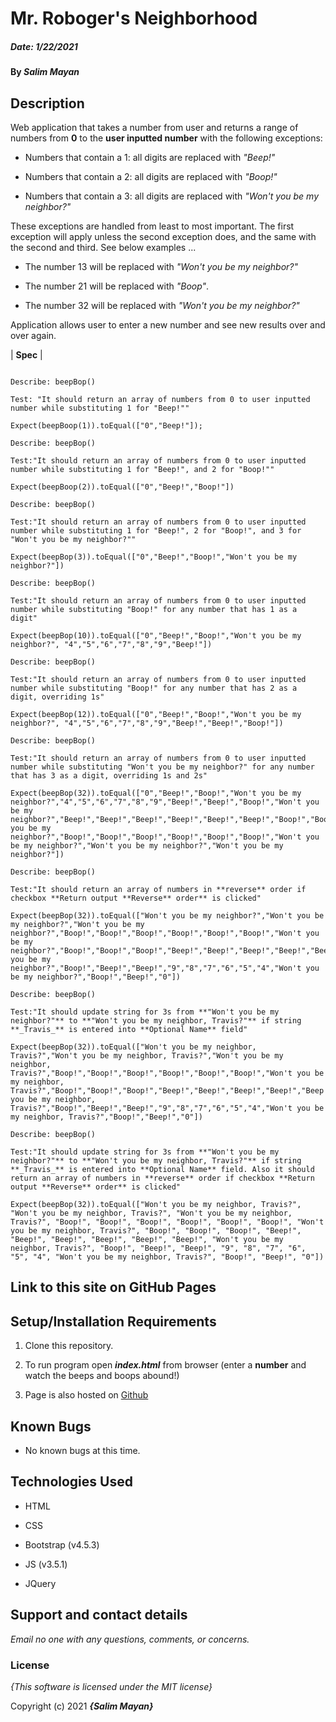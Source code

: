 # Mr. Roboger's Neighborhood

##### Date: **1/22/2021**

#### By **_Salim Mayan_**

## Description

Web application that takes a number from user and returns a range of numbers from **0** to the **user inputted number** with the following exceptions:

- Numbers that contain a 1: all digits are replaced with _"Beep!"_

- Numbers that contain a 2: all digits are replaced with _"Boop!"_

- Numbers that contain a 3: all digits are replaced with _"Won't you be my neighbor?"_

These exceptions are handled from least to most important. The first exception will apply unless the second exception does, and the same with the second and third. See below examples ...

- The number 13 will be replaced with _"Won't you be my neighbor?"_

- The number 21 will be replaced with _"Boop"_.

- The number 32 will be replaced with _"Won't you be my neighbor?"_

Application allows user to enter a new number and see new results over and over again.

| **Spec** |
```

Describe: beepBop()

Test: "It should return an array of numbers from 0 to user inputted number while substituting 1 for "Beep!""

Expect(beepBoop(1)).toEqual(["0","Beep!"]);

Describe: beepBop()

Test:"It should return an array of numbers from 0 to user inputted number while substituting 1 for "Beep!", and 2 for "Boop!""

Expect(beepBoop(2)).toEqual(["0","Beep!","Boop!"])

Describe: beepBop()

Test:"It should return an array of numbers from 0 to user inputted number while substituting 1 for "Beep!", 2 for "Boop!", and 3 for "Won't you be my neighbor?""

Expect(beepBop(3)).toEqual(["0","Beep!","Boop!","Won't you be my neighbor?"])

Describe: beepBop()

Test:"It should return an array of numbers from 0 to user inputted number while substituting "Boop!" for any number that has 1 as a digit"

Expect(beepBop(10)).toEqual(["0","Beep!","Boop!","Won't you be my neighbor?", "4","5","6","7","8","9","Beep!"])

Describe: beepBop()

Test:"It should return an array of numbers from 0 to user inputted number while substituting "Boop!" for any number that has 2 as a digit, overriding 1s"

Expect(beepBop(12)).toEqual(["0","Beep!","Boop!","Won't you be my neighbor?", "4","5","6","7","8","9","Beep!","Beep!","Boop!"])

Describe: beepBop()

Test:"It should return an array of numbers from 0 to user inputted number while substituting "Won't you be my neighbor?" for any number that has 3 as a digit, overriding 1s and 2s"

Expect(beepBop(32)).toEqual(["0","Beep!","Boop!","Won't you be my neighbor?","4","5","6","7","8","9","Beep!","Beep!","Boop!","Won't you be my neighbor?","Beep!","Beep!","Beep!","Beep!","Beep!","Beep!","Boop!","Boop!","Boop!","Won't you be my neighbor?","Boop!","Boop!","Boop!","Boop!","Boop!","Boop!","Won't you be my neighbor?","Won't you be my neighbor?","Won't you be my neighbor?"])

Describe: beepBop()

Test:"It should return an array of numbers in **reverse** order if checkbox **Return output **Reverse** order** is clicked"

Expect(beepBop(32)).toEqual(["Won't you be my neighbor?","Won't you be my neighbor?","Won't you be my neighbor?","Boop!","Boop!","Boop!","Boop!","Boop!","Boop!","Won't you be my neighbor?","Boop!","Boop!","Boop!","Beep!","Beep!","Beep!","Beep!","Beep!","Beep!","Won't you be my neighbor?","Boop!","Beep!","Beep!","9","8","7","6","5","4","Won't you be my neighbor?","Boop!","Beep!","0"])

Describe: beepBop()

Test:"It should update string for 3s from **"Won't you be my neighbor?"** to **"Won't you be my neighbor, Travis?"** if string **_Travis_** is entered into **Optional Name** field"

Expect(beepBop(32)).toEqual(["Won't you be my neighbor, Travis?","Won't you be my neighbor, Travis?","Won't you be my neighbor, Travis?","Boop!","Boop!","Boop!","Boop!","Boop!","Boop!","Won't you be my neighbor, Travis?","Boop!","Boop!","Boop!","Beep!","Beep!","Beep!","Beep!","Beep!","Beep!","Won't you be my neighbor, Travis?","Boop!","Beep!","Beep!","9","8","7","6","5","4","Won't you be my neighbor, Travis?","Boop!","Beep!","0"])

Describe: beepBop()

Test:"It should update string for 3s from **"Won't you be my neighbor?"** to **"Won't you be my neighbor, Travis?"** if string **_Travis_** is entered into **Optional Name** field. Also it should return an array of numbers in **reverse** order if checkbox **Return output **Reverse** order** is clicked"

Expect(beepBop(32)).toEqual(["Won't you be my neighbor, Travis?", "Won't you be my neighbor, Travis?", "Won't you be my neighbor, Travis?", "Boop!", "Boop!", "Boop!", "Boop!", "Boop!", "Boop!", "Won't you be my neighbor, Travis?", "Boop!", "Boop!", "Boop!", "Beep!", "Beep!", "Beep!", "Beep!", "Beep!", "Beep!", "Won't you be my neighbor, Travis?", "Boop!", "Beep!", "Beep!", "9", "8", "7", "6", "5", "4", "Won't you be my neighbor, Travis?", "Boop!", "Beep!", "0"])

```

## Link to this site on GitHub Pages

## Setup/Installation Requirements

1. Clone this repository.

2. To run program open **_index.html_** from browser (enter a **number** and watch the beeps and boops abound!)

3. Page is also hosted on [Github](https://rekjal.github.io/Robogers_Neighborhood_E2_WW3)

## Known Bugs

* No known bugs at this time.

## Technologies Used

* HTML

* CSS

* Bootstrap (v4.5.3)

* JS (v3.5.1)

* JQuery

## Support and contact details

_Email no one with any questions, comments, or concerns._

### License

*{This software is licensed under the MIT license}*

Copyright (c) 2021 **_{Salim Mayan}_**